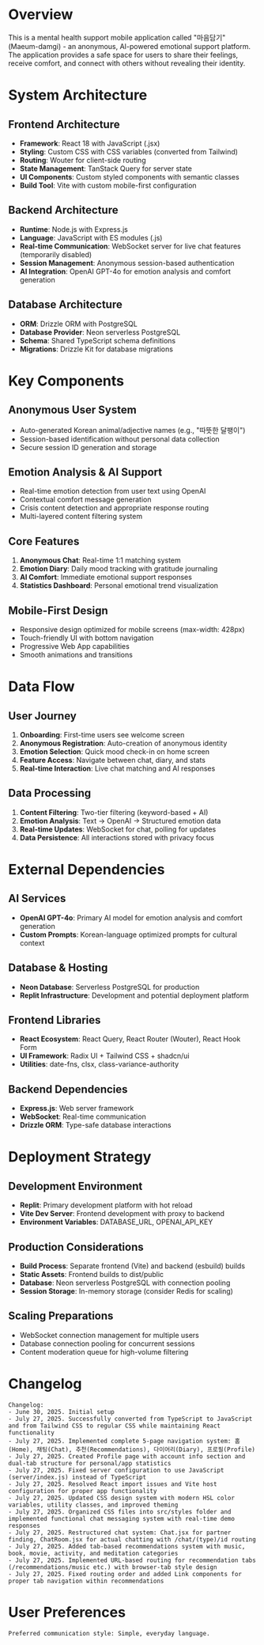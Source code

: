 # Overview

This is a mental health support mobile application called "마음담기" (Maeum-damgi) - an anonymous, AI-powered emotional support platform. The application provides a safe space for users to share their feelings, receive comfort, and connect with others without revealing their identity.

# System Architecture

## Frontend Architecture
- **Framework**: React 18 with JavaScript (.jsx)
- **Styling**: Custom CSS with CSS variables (converted from Tailwind)
- **Routing**: Wouter for client-side routing
- **State Management**: TanStack Query for server state
- **UI Components**: Custom styled components with semantic classes
- **Build Tool**: Vite with custom mobile-first configuration

## Backend Architecture
- **Runtime**: Node.js with Express.js
- **Language**: JavaScript with ES modules (.js)
- **Real-time Communication**: WebSocket server for live chat features (temporarily disabled)
- **Session Management**: Anonymous session-based authentication
- **AI Integration**: OpenAI GPT-4o for emotion analysis and comfort generation

## Database Architecture
- **ORM**: Drizzle ORM with PostgreSQL
- **Database Provider**: Neon serverless PostgreSQL
- **Schema**: Shared TypeScript schema definitions
- **Migrations**: Drizzle Kit for database migrations

# Key Components

## Anonymous User System
- Auto-generated Korean animal/adjective names (e.g., "따뜻한 달팽이")
- Session-based identification without personal data collection
- Secure session ID generation and storage

## Emotion Analysis & AI Support
- Real-time emotion detection from user text using OpenAI
- Contextual comfort message generation
- Crisis content detection and appropriate response routing
- Multi-layered content filtering system

## Core Features
1. **Anonymous Chat**: Real-time 1:1 matching system
2. **Emotion Diary**: Daily mood tracking with gratitude journaling
3. **AI Comfort**: Immediate emotional support responses
4. **Statistics Dashboard**: Personal emotional trend visualization

## Mobile-First Design
- Responsive design optimized for mobile screens (max-width: 428px)
- Touch-friendly UI with bottom navigation
- Progressive Web App capabilities
- Smooth animations and transitions

# Data Flow

## User Journey
1. **Onboarding**: First-time users see welcome screen
2. **Anonymous Registration**: Auto-creation of anonymous identity
3. **Emotion Selection**: Quick mood check-in on home screen
4. **Feature Access**: Navigate between chat, diary, and stats
5. **Real-time Interaction**: Live chat matching and AI responses

## Data Processing
1. **Content Filtering**: Two-tier filtering (keyword-based + AI)
2. **Emotion Analysis**: Text → OpenAI → Structured emotion data
3. **Real-time Updates**: WebSocket for chat, polling for updates
4. **Data Persistence**: All interactions stored with privacy focus

# External Dependencies

## AI Services
- **OpenAI GPT-4o**: Primary AI model for emotion analysis and comfort generation
- **Custom Prompts**: Korean-language optimized prompts for cultural context

## Database & Hosting
- **Neon Database**: Serverless PostgreSQL for production
- **Replit Infrastructure**: Development and potential deployment platform

## Frontend Libraries
- **React Ecosystem**: React Query, React Router (Wouter), React Hook Form
- **UI Framework**: Radix UI + Tailwind CSS + shadcn/ui
- **Utilities**: date-fns, clsx, class-variance-authority

## Backend Dependencies
- **Express.js**: Web server framework
- **WebSocket**: Real-time communication
- **Drizzle ORM**: Type-safe database interactions

# Deployment Strategy

## Development Environment
- **Replit**: Primary development platform with hot reload
- **Vite Dev Server**: Frontend development with proxy to backend
- **Environment Variables**: DATABASE_URL, OPENAI_API_KEY

## Production Considerations
- **Build Process**: Separate frontend (Vite) and backend (esbuild) builds
- **Static Assets**: Frontend builds to dist/public
- **Database**: Neon serverless PostgreSQL with connection pooling
- **Session Storage**: In-memory storage (consider Redis for scaling)

## Scaling Preparations
- WebSocket connection management for multiple users
- Database connection pooling for concurrent sessions
- Content moderation queue for high-volume filtering

# Changelog

```
Changelog:
- June 30, 2025. Initial setup
- July 27, 2025. Successfully converted from TypeScript to JavaScript and from Tailwind CSS to regular CSS while maintaining React functionality
- July 27, 2025. Implemented complete 5-page navigation system: 홈(Home), 채팅(Chat), 추천(Recommendations), 다이어리(Diary), 프로필(Profile)
- July 27, 2025. Created Profile page with account info section and dual-tab structure for personal/app statistics
- July 27, 2025. Fixed server configuration to use JavaScript (server/index.js) instead of TypeScript
- July 27, 2025. Resolved React import issues and Vite host configuration for proper app functionality
- July 27, 2025. Updated CSS design system with modern HSL color variables, utility classes, and improved theming
- July 27, 2025. Organized CSS files into src/styles folder and implemented functional chat messaging system with real-time demo responses
- July 27, 2025. Restructured chat system: Chat.jsx for partner finding, ChatRoom.jsx for actual chatting with /chat/(type)/id routing
- July 27, 2025. Added tab-based recommendations system with music, book, movie, activity, and meditation categories
- July 27, 2025. Implemented URL-based routing for recommendation tabs (/recommendations/music etc.) with browser-tab style design
- July 27, 2025. Fixed routing order and added Link components for proper tab navigation within recommendations
```

# User Preferences

```
Preferred communication style: Simple, everyday language.
```